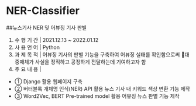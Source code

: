 # NER-Classifier

##뉴스기사 NER 및 어뷰징 기사 판별

1. 수 행 기 간  | 2021.12.13 ~ 2022.01.12
1. 사 용 언 어  | Python
1. 과 제 목 적  | 어뷰징 기사의 판별 기능을 구축하여 어뷰징 실태를 확인함으로써 대중매체가 사실을 정직하고 공정하게 전달하는데 기여하고자 함
1. 주 요 내 용  | 
- ① Django 활용 웹페이지 구축
- ② 버터블록 개체명 인식(NER) API 활용 뉴스 기사 내 키워드 색상 변환 기능 제작
- ③ Word2Vec, BERT Pre-trained model 활용 어뷰징 뉴스 판별 기능 제작
